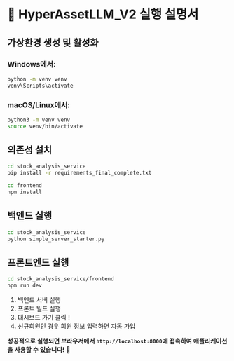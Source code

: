# 🚀 HyperAssetLLM_V2 실행 설명서

## 가상환경 생성 및 활성화

### Windows에서:
```bash
python -m venv venv
venv\Scripts\activate
```

### macOS/Linux에서:
```bash
python3 -m venv venv
source venv/bin/activate
```

## 의존성 설치

```bash
cd stock_analysis_service
pip install -r requirements_final_complete.txt

cd frontend
npm install
```

## 백엔드 실행

```bash
cd stock_analysis_service
python simple_server_starter.py
```

## 프론트엔드 실행

```bash
cd stock_analysis_service/frontend
npm run dev
```

1. 백엔드 서버 실행
2. 프론트 빌드 실행
3. 대시보드 가기 클릭 !
4. 신규회원인 경우 회원 정보 입력하면 자동 가입

**성공적으로 실행되면 브라우저에서 `http://localhost:8000`에 접속하여 애플리케이션을 사용할 수 있습니다!** 🎉 